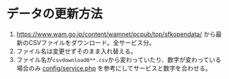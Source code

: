 # データの更新方法

1. https://www.wam.go.jp/content/wamnet/pcpub/top/sfkopendata/ から最新のCSVファイルをダウンロード。全サービス分。
2. ファイル名は変更せずそのまま入れ替える。
3. ファイル名が`csvdownload0**.csv`から変わっていたり、数字が変わっている場合のみ [config/service.php](../../config/service.php) を参考にしてサービスと数字を合わせる。

